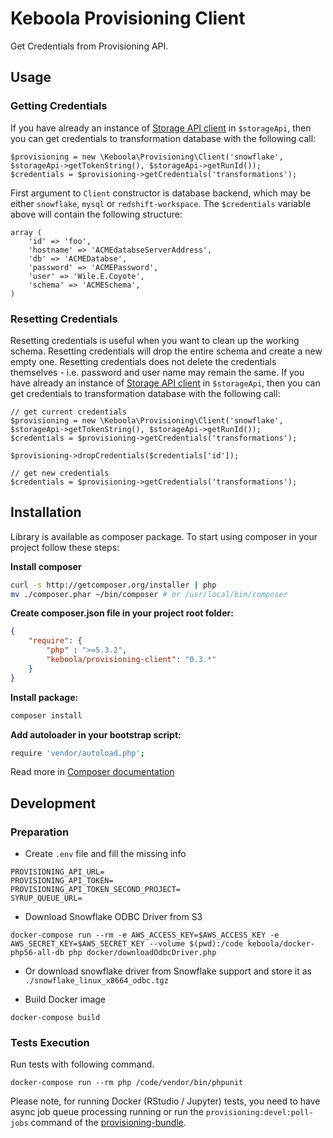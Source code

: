 # Keboola Provisioning Client

Get Credentials from Provisioning API.


## Usage

### Getting Credentials

If you have already an instance of [Storage API client](https://github.com/keboola/storage-api-php-client) in `$storageApi`, then you can get credentials to transformation database with the following call:
```
$provisioning = new \Keboola\Provisioning\Client('snowflake', $storageApi->getTokenString(), $storageApi->getRunId());
$credentials = $provisioning->getCredentials('transformations');
```

First argument to `Client` constructor is database backend, which may be either `snowflake`, `mysql` or `redshift-workspace`. The `$credentials` variable above will contain the following structure:

```
array (
    'id' => 'foo',
    'hostname' => 'ACMEdatabseServerAddress',
    'db' => 'ACMEDatabse',
    'password' => 'ACMEPassword',
    'user' => 'Wile.E.Coyote',
    'schema' => 'ACMESchema',
)
```

### Resetting Credentials

Resetting credentials is useful when you want to clean up the working schema. Resetting credentials will drop the entire schema and create a new empty one. Resetting credentials does not delete the credentials themselves - i.e. password and user name may remain the same. If you have already an instance of [Storage API client](https://github.com/keboola/storage-api-php-client) in `$storageApi`, then you can get credentials to transformation database with the following call:
```
// get current credentials
$provisioning = new \Keboola\Provisioning\Client('snowflake', $storageApi->getTokenString(), $storageApi->getRunId());
$credentials = $provisioning->getCredentials('transformations');

$provisioning->dropCredentials($credentials['id']);

// get new credentials
$credentials = $provisioning->getCredentials('transformations');
```


## Installation

Library is available as composer package.
To start using composer in your project follow these steps:

**Install composer**

```bash
curl -s http://getcomposer.org/installer | php
mv ./composer.phar ~/bin/composer # or /usr/local/bin/composer
```

**Create composer.json file in your project root folder:**

```json
{
    "require": {
        "php" : ">=5.3.2",
        "keboola/provisioning-client": "0.3.*"
    }
}
```

**Install package:**

```bash
composer install
```


**Add autoloader in your bootstrap script:**

```bash
require 'vendor/autoload.php';
```


Read more in [Composer documentation](http://getcomposer.org/doc/01-basic-usage.md)


## Development

### Preparation

- Create `.env` file and fill the missing info
```
PROVISIONING_API_URL=
PROVISIONING_API_TOKEN=
PROVISIONING_API_TOKEN_SECOND_PROJECT=
SYRUP_QUEUE_URL=
```
- Download Snowflake ODBC Driver from S3
```
docker-compose run --rm -e AWS_ACCESS_KEY=$AWS_ACCESS_KEY -e AWS_SECRET_KEY=$AWS_SECRET_KEY --volume $(pwd):/code keboola/docker-php56-all-db php docker/downloadOdbcDriver.php
```
- Or download snowflake driver from Snowflake support and store it as `./snowflake_linux_x8664_odbc.tgz` 

- Build Docker image
```
docker-compose build
```

### Tests Execution
Run tests with following command.

```
docker-compose run --rm php /code/vendor/bin/phpunit
```

Please note, for running Docker (RStudio / Jupyter) tests, you need to have async job queue processing running or 
run the `provisioning:devel:poll-jobs` command of the [provisioning-bundle](https://github.com/keboola/provisioning-bundle).
